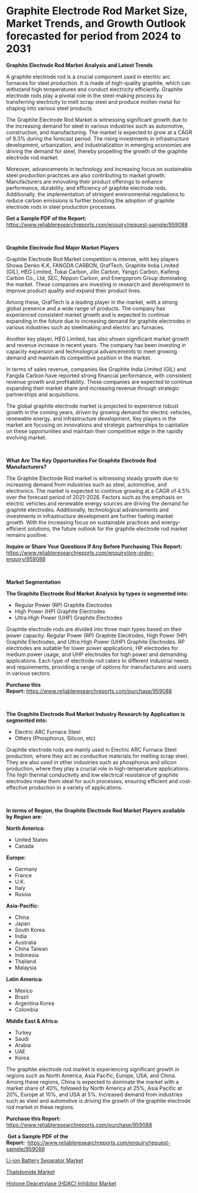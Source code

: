<p><h1>Graphite Electrode Rod Market Size, Market Trends, and Growth Outlook forecasted for period from 2024 to 2031</h1></p><p><strong>Graphite Electrode Rod Market Analysis and Latest Trends</strong></p>
<p><p>A graphite electrode rod is a crucial component used in electric arc furnaces for steel production. It is made of high-quality graphite, which can withstand high temperatures and conduct electricity efficiently. Graphite electrode rods play a pivotal role in the steel-making process by transferring electricity to melt scrap steel and produce molten metal for shaping into various steel products.</p><p>The Graphite Electrode Rod Market is witnessing significant growth due to the increasing demand for steel in various industries such as automotive, construction, and manufacturing. The market is expected to grow at a CAGR of 9.3% during the forecast period. The rising investments in infrastructure development, urbanization, and industrialization in emerging economies are driving the demand for steel, thereby propelling the growth of the graphite electrode rod market.</p><p>Moreover, advancements in technology and increasing focus on sustainable steel production practices are also contributing to market growth. Manufacturers are innovating their product offerings to enhance performance, durability, and efficiency of graphite electrode rods. Additionally, the implementation of stringent environmental regulations to reduce carbon emissions is further boosting the adoption of graphite electrode rods in steel production processes.</p></p>
<p><strong>Get a Sample PDF of the Report:&nbsp;</strong> <a href="https://www.reliableresearchreports.com/enquiry/request-sample/959088">https://www.reliableresearchreports.com/enquiry/request-sample/959088</a></p>
<p>&nbsp;</p>
<p><strong>Graphite Electrode Rod Major Market Players</strong></p>
<p><p>Graphite Electrode Rod Market competition is intense, with key players Showa Denko K.K, FANGDA CARBON, GrafTech, Graphite India Limited (GIL), HEG Limited, Tokai Carbon, Jilin Carbon, Yangzi Carbon, Kaifeng Carbon Co., Ltd, SEC, Nippon Carbon, and Energoprom Group dominating the market. These companies are investing in research and development to improve product quality and expand their product lines.</p><p>Among these, GrafTech is a leading player in the market, with a strong global presence and a wide range of products. The company has experienced consistent market growth and is expected to continue expanding in the future due to increasing demand for graphite electrodes in various industries such as steelmaking and electric arc furnaces.</p><p>Another key player, HEG Limited, has also shown significant market growth and revenue increase in recent years. The company has been investing in capacity expansion and technological advancements to meet growing demand and maintain its competitive position in the market.</p><p>In terms of sales revenue, companies like Graphite India Limited (GIL) and Fangda Carbon have reported strong financial performance, with consistent revenue growth and profitability. These companies are expected to continue expanding their market share and increasing revenue through strategic partnerships and acquisitions.</p><p>The global graphite electrode market is projected to experience robust growth in the coming years, driven by growing demand for electric vehicles, renewable energy, and infrastructure development. Key players in the market are focusing on innovations and strategic partnerships to capitalize on these opportunities and maintain their competitive edge in the rapidly evolving market.</p></p>
<p>&nbsp;</p>
<p><strong>What Are The Key Opportunities For Graphite Electrode Rod Manufacturers?</strong></p>
<p><p>The Graphite Electrode Rod market is witnessing steady growth due to increasing demand from industries such as steel, automotive, and electronics. The market is expected to continue growing at a CAGR of 4.5% over the forecast period of 2021-2026. Factors such as the emphasis on electric vehicles and renewable energy sources are driving the demand for graphite electrodes. Additionally, technological advancements and investments in infrastructure development are further fueling market growth. With the increasing focus on sustainable practices and energy-efficient solutions, the future outlook for the graphite electrode rod market remains positive.</p></p>
<p><strong>Inquire or Share Your Questions If Any Before Purchasing This Report:</strong> <a href="https://www.reliableresearchreports.com/enquiry/pre-order-enquiry/959088">https://www.reliableresearchreports.com/enquiry/pre-order-enquiry/959088</a></p>
<p>&nbsp;</p>
<p><strong>Market Segmentation</strong></p>
<p><strong>The Graphite Electrode Rod Market Analysis by types is segmented into:</strong></p>
<p><ul><li>Regular Power (RP) Graphite Electrodes</li><li>High Power (HP) Graphite Electrodes</li><li>Ultra High Power (UHP) Graphite Electrodes</li></ul></p>
<p><p>Graphite electrode rods are divided into three main types based on their power capacity: Regular Power (RP) Graphite Electrodes, High Power (HP) Graphite Electrodes, and Ultra High Power (UHP) Graphite Electrodes. RP electrodes are suitable for lower power applications, HP electrodes for medium power usage, and UHP electrodes for high power and demanding applications. Each type of electrode rod caters to different industrial needs and requirements, providing a range of options for manufacturers and users in various sectors.</p></p>
<p><strong>Purchase this Report:&nbsp;</strong><a href="https://www.reliableresearchreports.com/purchase/959088">https://www.reliableresearchreports.com/purchase/959088</a></p>
<p>&nbsp;</p>
<p><strong>The Graphite Electrode Rod Market Industry Research by Application is segmented into:</strong></p>
<p><ul><li>Electric ARC Furnace Steel</li><li>Others (Phosphorus, Silicon, etc)</li></ul></p>
<p><p>Graphite electrode rods are mainly used in Electric ARC Furnace Steel production, where they act as conductive materials for melting scrap steel. They are also used in other industries such as phosphorus and silicon production, where they play a crucial role in high-temperature applications. The high thermal conductivity and low electrical resistance of graphite electrodes make them ideal for such processes, ensuring efficient and cost-effective production in a variety of applications.</p></p>
<p>&nbsp;</p>
<p><strong>In terms of Region, the Graphite Electrode Rod Market Players available by Region are:</strong></p>
<p>
    <p> <strong> North America: </strong>
        <ul>
            <li>United States</li>
            <li>Canada</li>
        </ul>
        </p> 
    <p> <strong> Europe: </strong>
        <ul>
            <li>Germany</li>
            <li>France</li>
            <li>U.K.</li>
            <li>Italy</li>
            <li>Russia</li>
        </ul>
        </p> 
    <p> <strong> Asia-Pacific: </strong>
        <ul>
            <li>China</li>
            <li>Japan</li>
            <li>South Korea</li>
            <li>India</li>
            <li>Australia</li>
            <li>China Taiwan</li>
            <li>Indonesia</li>
            <li>Thailand</li>
            <li>Malaysia</li>
        </ul>
        </p> 
    <p> <strong> Latin America: </strong>
        <ul>
            <li>Mexico</li>
            <li>Brazil</li>
            <li>Argentina Korea</li>
            <li>Colombia</li>
        </ul>
        </p> 
    <p> <strong> Middle East & Africa: </strong>
        <ul>
            <li>Turkey</li>
            <li>Saudi</li>
            <li>Arabia</li>
            <li>UAE</li>
            <li>Korea</li>
        </ul>
    </p>
    </p>
<p><p>The graphite electrode rod market is experiencing significant growth in regions such as North America, Asia Pacific, Europe, USA, and China. Among these regions, China is expected to dominate the market with a market share of 40%, followed by North America at 25%, Asia Pacific at 20%, Europe at 10%, and USA at 5%. Increased demand from industries such as steel and automotive is driving the growth of the graphite electrode rod market in these regions.</p></p>
<p><strong>Purchase this Report: </strong><a href="https://www.reliableresearchreports.com/purchase/959088">https://www.reliableresearchreports.com/purchase/959088</a></p>
<p>&nbsp;<strong>Get a Sample PDF of the Report:&nbsp;&nbsp;</strong><a href="https://www.reliableresearchreports.com/enquiry/request-sample/959088">https://www.reliableresearchreports.com/enquiry/request-sample/959088</a></p>
<p><strong></strong></p>
<p><p><a href="https://view.publitas.com/reportprime-1/li-ion-battery-separator-market-research-report-reveals-the-latest-trends-and-opportunities-of-this-market-for-period-from-2023-2030/">Li-ion Battery Separator Market</a></p><p><a href="https://view.publitas.com/reportprime-1/thalidomide-market-analysis-examines-its-scope-on-growth-opportunities-and-forecasted-trends-spanning-from-2023-to-2030/">Thalidomide Market</a></p><p><a href="https://view.publitas.com/reportprime-1/histone-deacetylase-hdac-inhibitor-market-size-and-examines-its-market-scope-with-a-primary-focus-on-growth-opportunities-and-forecasted-trends-spanning-from-2023-to-2030/">Histone Deacetylase (HDAC) Inhibitor Market</a></p></p>